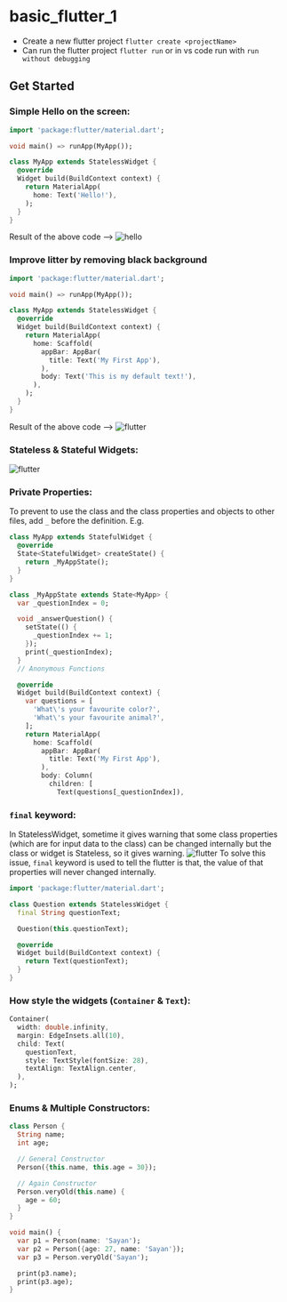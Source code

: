 # basic_flutter_1

- Create a new flutter project `flutter create <projectName>`
- Can run the flutter project `flutter run` or in vs code run with `run without debugging`

## Get Started

### Simple Hello on the screen:
```dart
import 'package:flutter/material.dart';

void main() => runApp(MyApp());

class MyApp extends StatelessWidget {
  @override
  Widget build(BuildContext context) {
    return MaterialApp(
      home: Text('Hello!'),
    );
  }
}
```
Result of the above code -->
![hello](https://github.com/Sayan-Roy-729/MERN-Stack/blob/main/assets/flutter/1.jpg)

### Improve litter by removing black background
```dart
import 'package:flutter/material.dart';

void main() => runApp(MyApp());

class MyApp extends StatelessWidget {
  @override
  Widget build(BuildContext context) {
    return MaterialApp(
      home: Scaffold(
        appBar: AppBar(
          title: Text('My First App'),
        ),
        body: Text('This is my default text!'),
      ),
    );
  }
}
```
Result of the above code -->
![flutter](https://github.com/Sayan-Roy-729/MERN-Stack/blob/main/assets/flutter/2.jpg)

### Stateless & Stateful Widgets:
![flutter](https://github.com/Sayan-Roy-729/MERN-Stack/blob/main/assets/flutter/3.png)

### Private Properties:
To prevent to use the class and the class properties and objects to other files, add `_` before the definition. E.g.

```dart
class MyApp extends StatefulWidget {
  @override
  State<StatefulWidget> createState() {
    return _MyAppState();
  }
}

class _MyAppState extends State<MyApp> {
  var _questionIndex = 0;

  void _answerQuestion() {
    setState(() {
      _questionIndex += 1;
    });
    print(_questionIndex);
  }
  // Anonymous Functions

  @override
  Widget build(BuildContext context) {
    var questions = [
      'What\'s your favourite color?',
      'What\'s your favourite animal?',
    ];
    return MaterialApp(
      home: Scaffold(
        appBar: AppBar(
          title: Text('My First App'),
        ),
        body: Column(
          children: [
            Text(questions[_questionIndex]),
```

### `final` keyword:
In StatelessWidget, sometime it gives warning that some class properties (which are for input data to the class) can be changed internally but the class or widget is Stateless, so it gives warning.
![flutter](https://github.com/Sayan-Roy-729/MERN-Stack/blob/main/assets/flutter/4.png)
To solve this issue, `final` keyword is used to tell the flutter is that, the value of that properties will never changed internally.
```dart
import 'package:flutter/material.dart';

class Question extends StatelessWidget {
  final String questionText;

  Question(this.questionText);

  @override
  Widget build(BuildContext context) {
    return Text(questionText);
  }
}
```

### How style the widgets (`Container` & `Text`):
```dart
Container(
  width: double.infinity,
  margin: EdgeInsets.all(10),
  child: Text(
    questionText,
    style: TextStyle(fontSize: 28),
    textAlign: TextAlign.center,
  ),
);
```

### Enums & Multiple Constructors:
```dart
class Person {
  String name;
  int age;

  // General Constructor
  Person({this.name, this.age = 30});

  // Again Constructor
  Person.veryOld(this.name) {
    age = 60;
  }
}

void main() {
  var p1 = Person(name: 'Sayan');
  var p2 = Person({age: 27, name: 'Sayan'});
  var p3 = Person.veryOld('Sayan');

  print(p3.name);
  print(p3.age);
}
```